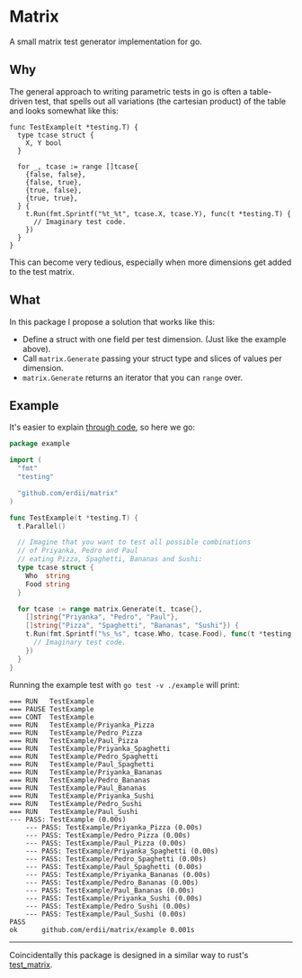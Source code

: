 # Matrix

A small matrix test generator implementation for go.

## Why

The general approach to writing parametric tests in go is often a table-driven test, that spells out all variations (the cartesian product) of the table and looks somewhat like this:

```golang
func TestExample(t *testing.T) {
  type tcase struct {
    X, Y bool
  }

  for _, tcase := range []tcase{
    {false, false},
    {false, true},
    {true, false},
    {true, true},
  } {
    t.Run(fmt.Sprintf("%t_%t", tcase.X, tcase.Y), func(t *testing.T) {
      // Imaginary test code.
    })
  }
}
```

This can become very tedious, especially when more dimensions get added to the test matrix.

## What

In this package I propose a solution that works like this:
- Define a struct with one field per test dimension. (Just like the example above).
- Call `matrix.Generate` passing your struct type and slices of values per dimension.
- `matrix.Generate` returns an iterator that you can `range` over.

## Example

It's easier to explain [through code](./example/example_test.go), so here we go:

```go
package example

import (
  "fmt"
  "testing"

  "github.com/erdii/matrix"
)

func TestExample(t *testing.T) {
  t.Parallel()

  // Imagine that you want to test all possible combinations
  // of Priyanka, Pedro and Paul
  // eating Pizza, Spaghetti, Bananas and Sushi:
  type tcase struct {
    Who  string
    Food string
  }

  for tcase := range matrix.Generate(t, tcase{},
    []string{"Priyanka", "Pedro", "Paul"},
    []string{"Pizza", "Spaghetti", "Bananas", "Sushi"}) {
    t.Run(fmt.Sprintf("%s_%s", tcase.Who, tcase.Food), func(t *testing.T) {
      // Imaginary test code.
    })
  }
}
```

Running the example test with `go test -v ./example` will print:

```
=== RUN   TestExample
=== PAUSE TestExample
=== CONT  TestExample
=== RUN   TestExample/Priyanka_Pizza
=== RUN   TestExample/Pedro_Pizza
=== RUN   TestExample/Paul_Pizza
=== RUN   TestExample/Priyanka_Spaghetti
=== RUN   TestExample/Pedro_Spaghetti
=== RUN   TestExample/Paul_Spaghetti
=== RUN   TestExample/Priyanka_Bananas
=== RUN   TestExample/Pedro_Bananas
=== RUN   TestExample/Paul_Bananas
=== RUN   TestExample/Priyanka_Sushi
=== RUN   TestExample/Pedro_Sushi
=== RUN   TestExample/Paul_Sushi
--- PASS: TestExample (0.00s)
    --- PASS: TestExample/Priyanka_Pizza (0.00s)
    --- PASS: TestExample/Pedro_Pizza (0.00s)
    --- PASS: TestExample/Paul_Pizza (0.00s)
    --- PASS: TestExample/Priyanka_Spaghetti (0.00s)
    --- PASS: TestExample/Pedro_Spaghetti (0.00s)
    --- PASS: TestExample/Paul_Spaghetti (0.00s)
    --- PASS: TestExample/Priyanka_Bananas (0.00s)
    --- PASS: TestExample/Pedro_Bananas (0.00s)
    --- PASS: TestExample/Paul_Bananas (0.00s)
    --- PASS: TestExample/Priyanka_Sushi (0.00s)
    --- PASS: TestExample/Pedro_Sushi (0.00s)
    --- PASS: TestExample/Paul_Sushi (0.00s)
PASS
ok  	github.com/erdii/matrix/example	0.001s
```

---

Coincidentally this package is designed in a similar way to rust's [test_matrix](https://docs.rs/test-case/latest/test_case/#test-matrix).
